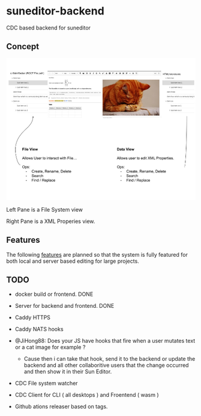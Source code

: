 # suneditor-backend

CDC based backend for suneditor

## Concept

![alt text](https://raw.githubusercontent.com/gedw99/suneditor-backend/main/concept-01.jpg)


Left Pane is a File System view

Right Pane is a XML Properies view.

## Features

The following [features](features.md) are planned so that the system is fully featured for both local and server based editing for large projects.



## TODO

- docker build or frontend. DONE

- Server for backend and frontend. DONE

- Caddy HTTPS

- Caddy NATS hooks

- @JiHong88: Does your JS have hooks that fire when a user mutates text or a cat image for example ?
  - Cause then i can take that hook, send it to the backend or update the backend and all other collaboritive users that the change occurred and then show it in their Sun Editor.

- CDC File system watcher
- CDC Client for CLI ( all desktops ) and Froentend ( wasm )
- Github ations releaser based on tags.
